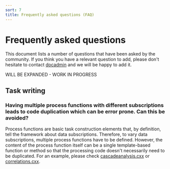 ```yaml
---
sort: 7
title: Frequently asked questions (FAQ)
---
```


# Frequently asked questions

This document lists a number of questions that have been asked by the community. If you think you have a relevant question to add, please don't hesitate to contact <a href = "mailto:
paul.buhler@cern.ch">docadmin</a> and we will be happy to add it. 

WILL BE EXPANDED - WORK IN PROGRESS

## Task writing

### Having multiple process functions with different subscriptions leads to code duplication which can be error prone. Can this be avoided? 

Process functions are basic task construction elements that, by definition, tell the framework about data subscriptions. 
Therefore, to vary data subscriptions, multiple process functions have to be defined. However, the content of the 
process function itself can be a single template-based function or method so that the processing code doesn't
necessarily need to be duplicated. For an example, please check
[cascadeanalysis.cxx](https://github.com/AliceO2Group/O2Physics/blob/master/PWGLF/Tasks/cascadeanalysis.cxx) or 
[correlations.cxx](https://github.com/AliceO2Group/O2Physics/blob/master/PWGCF/Tasks/correlations.cxx).


